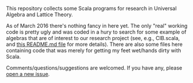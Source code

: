This repository collects some Scala programs for research in Universal Algebra and Lattice Theory.

As of March 2016 there's nothing fancy in here yet.  The only "real" working code is pretty ugly and
was coded in a hury to search for some example of algebras that are of interest to our research
project (see, e.g., CIB.scala, and
[this README.md file](https://github.com/UACalc/AlgebraFiles/tree/master/Bergman) for more details).
There are also some files here containing code that was merely for getting my feet wet/hands dirty
with Scala.

Comments/questions/suggestions are welcomed.  If you have any, please [open a new issue](https://github.com/williamdemeo/scalala/issues/new).
